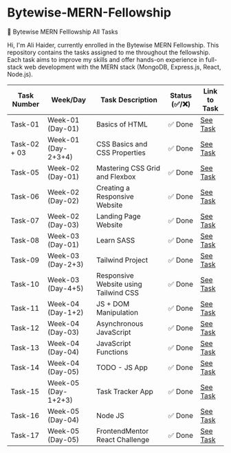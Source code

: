 # Bytewise-MERN-Fellowship

🚀 Bytewise MERN Felllowship All Tasks

Hi, I'm Ali Haider, currently enrolled in the Bytewise MERN Fellowship. This repository contains the tasks assigned to me throughout the fellowship. Each task aims to improve my skills and offer hands-on experience in full-stack web development with the MERN stack (MongoDB, Express.js, React, Node.js).

| Task Number | Week/Day            | Task Description                      | Status (✅/❌) | Link to Task          |
| ----------- | ------------------- | ------------------------------------- | ------------- | --------------------- |
| Task-01     | Week-01 (Day-01)    | Basics of HTML                        | ✅ Done       | [See Task](./Week1%20/Day%201) |
| Task-02 + 03| Week-01 (Day-2+3+4) | CSS Basics and CSS Properties         | ✅ Done       | [See Task](./Week1%20/Day%202) |
| Task-05     | Week-02 (Day-01)    | Mastering CSS Grid and Flexbox        | ✅ Done       | [See Task](./Week%202/Day%201) |
| Task-06     | Week-02 (Day-02)    | Creating a Responsive Website         | ✅ Done       | [See Task](./Week%202/Day%202) |
| Task-07     | Week-02 (Day-03)    | Landing Page Website                  | ✅ Done       | [See Task](./Week%202/Day%203)   |
| Task-08     | Week-03 (Day-01)    | Learn SASS                            | ✅ Done       | [See Task](./Week%2003/Day%201)   |
| Task-09     | Week-03 (Day-2+3)   | Tailwind Project                      | ✅ Done       | [See Task](./Week%2003/Day%202%20%2B%203)   |
| Task-10     | Week-03 (Day-4+5)   | Responsive Website using Tailwind CSS | ✅ Done       | [See Task](./Week%2003/Day%204%20%2B%205) |
| Task-11     | Week-04 (Day-1+2)   | JS + DOM Manipulation                 | ✅ Done       | [See Task](./Week%204/Day%201%2B2) |
| Task-12     | Week-04 (Day-03)    | Asynchronous JavaScript               | ✅ Done       | [See Task](./Week%204/Day%203) |
| Task-13     | Week-04 (Day-04)    | JavaScript Functions                  | ✅ Done       | [See Task](./Week%204/Day%204) |
| Task-14     | Week-04 (Day-05)    | TODO - JS App                         | ✅ Done       | [See Task](./Week%204/Day%205) |
| Task-15     | Week-05 (Day-1+2+3) | Task Tracker App                      | ✅ Done       | [See Task](./Week%205/Day%201%2B2%2B3/react-task-tracker) |
| Task-16     | Week-05 (Day-04)    | Node JS                               | ✅ Done       | [See Task](./Week%205/Day%204) |
| Task-17     | Week-05 (Day-05)    | FrontendMentor React Challenge        | ✅ Done       | [See Task](./Week%205/Day%205/Advice%20Generator%20Challenge) |

